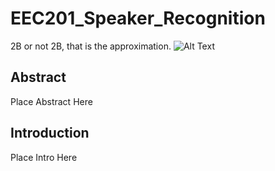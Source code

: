 # EEC201_Speaker_Recognition
2B or not 2B, that is the approximation.
![Alt Text](https://www.daenotes.com/sites/default/files/article-images/carson-rule-figure.png)

## Abstract
Place Abstract Here
  
## Introduction
Place Intro Here
